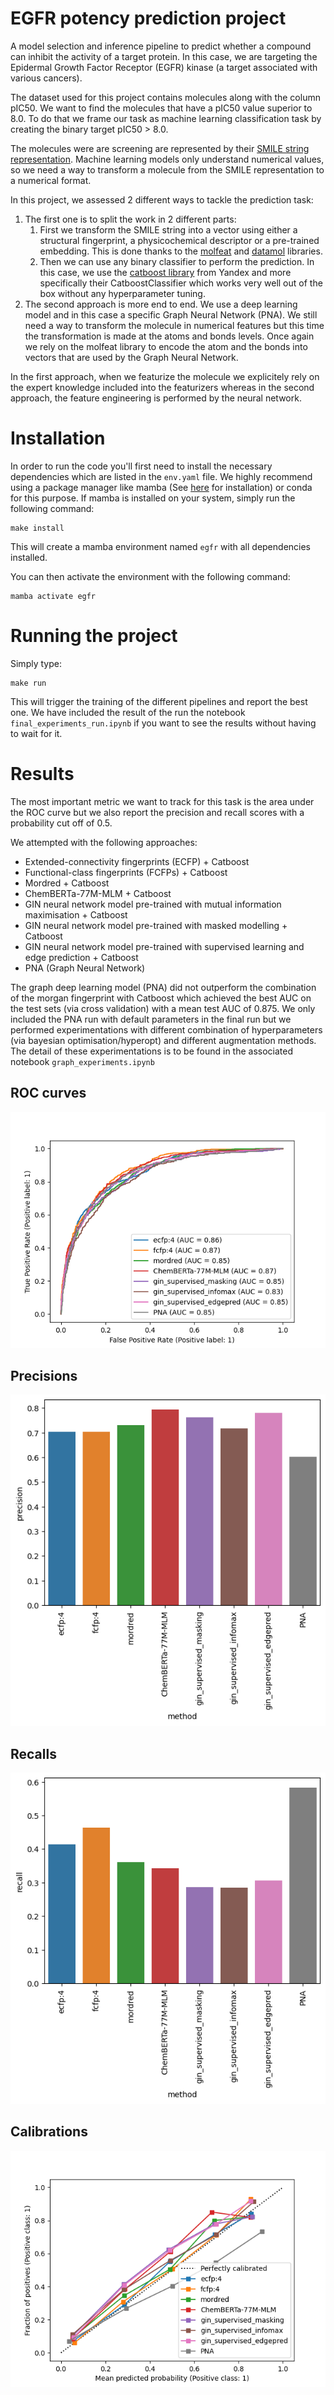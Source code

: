 # EGFR potency prediction project
A model selection and inference pipeline to predict whether a compound can inhibit 
the activity of a target protein. In this case, we are targeting the Epidermal
Growth Factor Receptor (EGFR) kinase (a target associated with various cancers).

The dataset used for this project contains molecules along with the column pIC50. 
We want to find the molecules that have a pIC50 value superior to 8.0. To do that
we frame our task as machine learning classification task by creating the binary
target pIC50 > 8.0.

The molecules were are screening are represented by their [SMILE string representation](https://en.wikipedia.org/wiki/Simplified_molecular-input_line-entry_system).
Machine learning models only understand numerical values, so we need a way to 
transform a molecule from the SMILE representation to a numerical format.

In this project, we assessed 2 different ways to tackle the prediction task:
1. The first one is to split the work in 2 different parts:
   1. First we transform the SMILE string into a vector using either a structural 
   fingerprint, a physicochemical descriptor or a pre-trained embedding. This is 
   done thanks to the [molfeat](https://molfeat.datamol.io/) and 
   [datamol](https://datamol.io/#datamol) libraries.
   2. Then we can use any binary classifier to perform the prediction. In this case,
   we use the [catboost library](https://catboost.ai/en/docs/) from Yandex and
   more specifically their CatboostClassifier which works very well out of the box
   without any hyperparameter tuning.
2. The second approach is more end to end. We use a deep learning model and in this
case a specific Graph Neural Network (PNA). We still need a way to transform the 
molecule in numerical features but this time the transformation is made at the atoms
and bonds levels. Once again we rely on the molfeat library to encode the atom and 
the bonds into vectors that are used by the Graph Neural Network.

In the first approach, when we featurize the molecule we explicitely rely on the
expert knowledge included into the featurizers whereas in the second approach, the
feature engineering is performed by the neural network.

# Installation
In order to run the code you'll first need to install the necessary dependencies which are listed in the `env.yaml` file.
We highly recommend using a package manager like mamba (See [here](https://mamba.readthedocs.io/en/latest/installation.html) for installation) or conda for this purpose.
If mamba is installed on your system, simply run the following command:
```
make install
```
This will create a mamba environment named `egfr` with all dependencies installed.

You can then activate the environment with the following command:
```
mamba activate egfr
```

# Running the project
Simply type:
```
make run
```
This will trigger the training of the different pipelines and report the best one.
We have included the result of the run the notebook `final_experiments_run.ipynb` 
if you want to see the results without having to wait for it.

# Results
The most important metric we want to track for this task is the area under the ROC 
curve but we also report the precision and recall scores with a probability cut off 
of 0.5.

We attempted with the following approaches:
* Extended-connectivity fingerprints (ECFP) + Catboost
* Functional-class fingerprints (FCFPs) + Catboost
* Mordred + Catboost
* ChemBERTa-77M-MLM + Catboost
* GIN neural network model pre-trained with mutual information maximisation + Catboost
* GIN neural network model pre-trained with masked modelling + Catboost
* GIN neural network model pre-trained with supervised learning and edge prediction + Catboost
* PNA (Graph Neural Network)

The graph deep learning model (PNA) did not outperform the combination of the morgan 
fingerprint with Catboost which achieved the best AUC on the test sets (via cross 
validation) with a mean test AUC of 0.875. We only included the PNA run with 
default parameters in the final run but we performed experimentations with 
different combination of hyperparameters (via bayesian optimisation/hyperopt) 
and different augmentation methods. The detail of these experimentations is to 
be found in the associated notebook `graph_experiments.ipynb`

## ROC curves
![img](notebooks/ROC-curves.png)

## Precisions
![img](notebooks/precisions.png)

## Recalls
![img](notebooks/recalls.png)

## Calibrations
![img](notebooks/calibrations.png)

